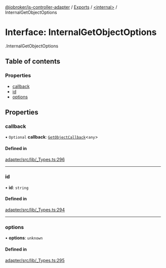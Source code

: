 [@iobroker/js-controller-adapter](../README.md) / [Exports](../modules.md) / [<internal\>](../modules/internal_.md) / InternalGetObjectOptions

# Interface: InternalGetObjectOptions

[<internal>](../modules/internal_.md).InternalGetObjectOptions

## Table of contents

### Properties

- [callback](internal_.InternalGetObjectOptions.md#callback)
- [id](internal_.InternalGetObjectOptions.md#id)
- [options](internal_.InternalGetObjectOptions.md#options)

## Properties

### callback

• `Optional` **callback**: [`GetObjectCallback`](../modules/internal_.md#getobjectcallback)<`any`\>

#### Defined in

[adapter/src/lib/_Types.ts:296](https://github.com/ioBroker/ioBroker.js-controller/blob/ef3265a4/packages/adapter/src/lib/_Types.ts#L296)

___

### id

• **id**: `string`

#### Defined in

[adapter/src/lib/_Types.ts:294](https://github.com/ioBroker/ioBroker.js-controller/blob/ef3265a4/packages/adapter/src/lib/_Types.ts#L294)

___

### options

• **options**: `unknown`

#### Defined in

[adapter/src/lib/_Types.ts:295](https://github.com/ioBroker/ioBroker.js-controller/blob/ef3265a4/packages/adapter/src/lib/_Types.ts#L295)
